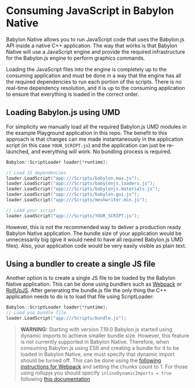 # Consuming JavaScript in Babylon Native

Babylon Native allows you to run JavaScript code that uses the Babylon.js API inside a native C++ application. The way that works is that Babylon Native will use a JavaScript engine and provide the required infrastructure for the Babylon.js engine to perform graphics commands. 

Loading the JavaScript files into the engine is completely up to the consuming application and must be done in a way that the engine has all the required dependencies to run each portion of the scripts. There is no real-time dependency resolution, and it is up to the consuming application to ensure that everything is loaded in the correct order.

## Loading Babylon.js using UMD

For simplicity we manually load all the required Babylon.js UMD modules in the example Playground application in this repo. The benefit to this approach is that changes can me made instantaneously in the application script (in this case ```YOUR_SCRIPT.js```) and the application can just be re-launched, and everything will work. No bundling process is required. 

```C++
Babylon::ScriptLoader loader{*runtime};

// Load JS dependencies
loader.LoadScript("app:///Scripts/babylon.max.js");
loader.LoadScript("app:///Scripts/babylonjs.loaders.js");
loader.LoadScript("app:///Scripts/babylonjs.materials.js");
loader.LoadScript("app:///Scripts/babylon.gui.js");
loader.LoadScript("app:///Scripts/meshwriter.min.js");

// Load your script
loader.LoadScript("app:///Scripts/YOUR_SCRIPT.js");
```

However, this is not the recommended way to deliver a production ready Babylon Native application. The bundle size of your application would be unnecessarily big (give it would need to have all required Babylon.js UMD files). Also, your application code would be very easily visible as plain text.

## Using a bundler to create a single JS file

Another option is to create a single JS file to be loaded by the Babylon Native application. This can be done using bundlers such as [Webpack](https://webpack.js.org/) or [RollUpJS](https://rollupjs.org/). After generating the bundle.js file the only thing the C++ application needs to do is to load that file using ScriptLoader: 

```C++
Babylon::ScriptLoader loader{*runtime};
// Load you bundle file
loader.LoadScript("app:///Scripts/bundle.js");
```

> **WARNING:**
> Starting with version 7.19.0 Babylon.js started using dynamic imports to achieve smaller bundle size. However, this feature is not currently supported in Babylon Native. Therefore, when consuming Babylon.js using ES6 and creating a bundle for it to be loaded in Babylon Native, one must specify that dynamic import should be turned off. This can be done using the [following instructions for Webpack](https://webpack.js.org/plugins/limit-chunk-count-plugin/) and setting the chunks count to 1. For those using rollupjs you should specify ```inlineDynamicImports = true``` following [this documentation](https://rollupjs.org/configuration-options/#output-inlinedynamicimports)

